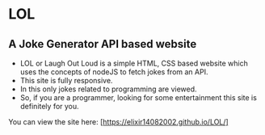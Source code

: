 # LOL

## A Joke Generator API based website

- LOL or Laugh Out Loud is a simple HTML, CSS based website which uses the concepts of nodeJS to fetch jokes from an API.
- This site is fully responsive.
- In this only jokes related to programming are viewed.
- So, if you are a programmer, looking for some entertainment this site is definitely for you.

You can view the site here: [https://elixir14082002.github.io/LOL/]
